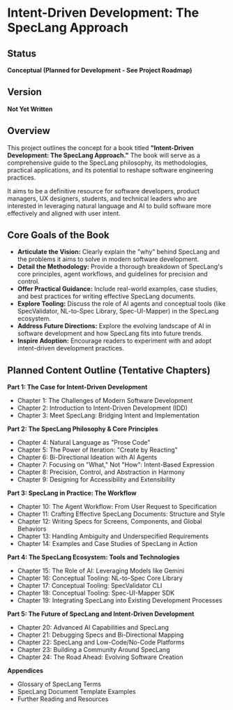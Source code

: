 # Intent-Driven Development: The SpecLang Approach

## Status
**Conceptual (Planned for Development - See Project Roadmap)**

## Version
**Not Yet Written**

## Overview

This project outlines the concept for a book titled **"Intent-Driven Development: The SpecLang Approach."** The book will serve as a comprehensive guide to the SpecLang philosophy, its methodologies, practical applications, and its potential to reshape software engineering practices.

It aims to be a definitive resource for software developers, product managers, UX designers, students, and technical leaders who are interested in leveraging natural language and AI to build software more effectively and aligned with user intent.

## Core Goals of the Book

*   **Articulate the Vision:** Clearly explain the "why" behind SpecLang and the problems it aims to solve in modern software development.
*   **Detail the Methodology:** Provide a thorough breakdown of SpecLang's core principles, agent workflows, and guidelines for precision and control.
*   **Offer Practical Guidance:** Include real-world examples, case studies, and best practices for writing effective SpecLang documents.
*   **Explore Tooling:** Discuss the role of AI agents and conceptual tools (like SpecValidator, NL-to-Spec Library, Spec-UI-Mapper) in the SpecLang ecosystem.
*   **Address Future Directions:** Explore the evolving landscape of AI in software development and how SpecLang fits into future trends.
*   **Inspire Adoption:** Encourage readers to experiment with and adopt intent-driven development practices.

## Planned Content Outline (Tentative Chapters)

**Part 1: The Case for Intent-Driven Development**
*   Chapter 1: The Challenges of Modern Software Development
*   Chapter 2: Introduction to Intent-Driven Development (IDD)
*   Chapter 3: Meet SpecLang: Bridging Intent and Implementation

**Part 2: The SpecLang Philosophy & Core Principles**
*   Chapter 4: Natural Language as "Prose Code"
*   Chapter 5: The Power of Iteration: "Create by Reacting"
*   Chapter 6: Bi-Directional Ideation with AI Agents
*   Chapter 7: Focusing on "What," Not "How": Intent-Based Expression
*   Chapter 8: Precision, Control, and Abstraction in Harmony
*   Chapter 9: Designing for Accessibility and Extensibility

**Part 3: SpecLang in Practice: The Workflow**
*   Chapter 10: The Agent Workflow: From User Request to Specification
*   Chapter 11: Crafting Effective SpecLang Documents: Structure and Style
*   Chapter 12: Writing Specs for Screens, Components, and Global Behaviors
*   Chapter 13: Handling Ambiguity and Underspecified Requirements
*   Chapter 14: Examples and Case Studies of SpecLang in Action

**Part 4: The SpecLang Ecosystem: Tools and Technologies**
*   Chapter 15: The Role of AI: Leveraging Models like Gemini
*   Chapter 16: Conceptual Tooling: NL-to-Spec Core Library
*   Chapter 17: Conceptual Tooling: SpecValidator CLI
*   Chapter 18: Conceptual Tooling: Spec-UI-Mapper SDK
*   Chapter 19: Integrating SpecLang into Existing Development Processes

**Part 5: The Future of SpecLang and Intent-Driven Development**
*   Chapter 20: Advanced AI Capabilities and SpecLang
*   Chapter 21: Debugging Specs and Bi-Directional Mapping
*   Chapter 22: SpecLang and Low-Code/No-Code Platforms
*   Chapter 23: Building a Community Around SpecLang
*   Chapter 24: The Road Ahead: Evolving Software Creation

**Appendices**
*   Glossary of SpecLang Terms
*   SpecLang Document Template Examples
*   Further Reading and Resources
